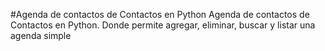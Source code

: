 #Agenda de contactos de Contactos en Python
Agenda de contactos de Contactos en Python. Donde permite agregar, eliminar, buscar y listar una agenda simple
